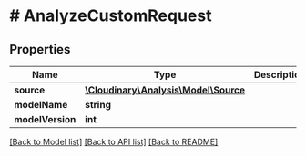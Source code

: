 # # AnalyzeCustomRequest

## Properties

| Name        | Type          | Description   | Notes         |
|------------ | ------------- | ------------- | ------------- |
| **source** | [**\Cloudinary\Analysis\Model\Source**](Source.md) |  | |
| **modelName** | **string** |  | |
| **modelVersion** | **int** |  | |

[[Back to Model list]](../../README.md#models)
[[Back to API list]](../../README.md#api-endpoints)
[[Back to README]](../../README.md)

